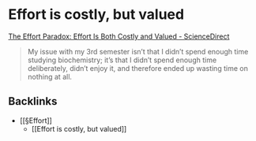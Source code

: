 # Effort is costly, but valued
[The Effort Paradox: Effort Is Both Costly and Valued - ScienceDirect](https://www.sciencedirect.com/science/article/pii/S1364661318300202?via%3Dihub#fig0005)

> My issue with my 3rd semester isn’t that I didn’t spend enough time studying biochemistry; it’s that I didn’t spend enough time deliberately, didn’t enjoy it, and therefore ended up wasting time on nothing at all.

## Backlinks
* [[§Effort]]
	* [[Effort is costly, but valued]]

<!-- #readable -->

<!-- {BearID:02456905-4CCC-4332-8E65-EBB645F36D95-17900-0000243181083E65} -->
